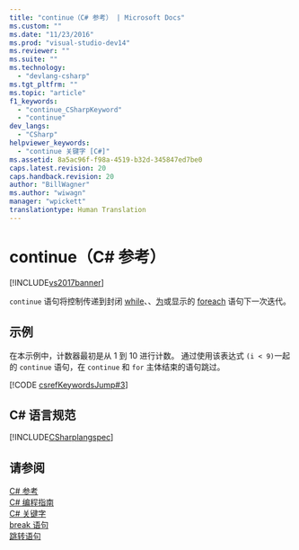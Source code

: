 ```yaml
---
title: "continue（C# 参考） | Microsoft Docs"
ms.custom: ""
ms.date: "11/23/2016"
ms.prod: "visual-studio-dev14"
ms.reviewer: ""
ms.suite: ""
ms.technology: 
  - "devlang-csharp"
ms.tgt_pltfrm: ""
ms.topic: "article"
f1_keywords: 
  - "continue_CSharpKeyword"
  - "continue"
dev_langs: 
  - "CSharp"
helpviewer_keywords: 
  - "continue 关键字 [C#]"
ms.assetid: 8a5ac96f-f98a-4519-b32d-345847ed7be0
caps.latest.revision: 20
caps.handback.revision: 20
author: "BillWagner"
ms.author: "wiwagn"
manager: "wpickett"
translationtype: Human Translation
---
```

# continue（C# 参考）
[!INCLUDE[vs2017banner](../../../csharp/includes/vs2017banner.md)]

`continue` 语句将控制传递到封闭 [while](../../../csharp/language-reference/keywords/while.md)、[](../../../csharp/language-reference/keywords/do.md "do (C# Reference)")、[为](../../../csharp/language-reference/keywords/for.md)或显示的 [foreach](../../../csharp/language-reference/keywords/foreach-in.md) 语句下一次迭代。  
  
## 示例  
 在本示例中，计数器最初是从 1 到 10 进行计数。  通过使用该表达式 `(i < 9)`一起的 `continue` 语句，在 `continue` 和 `for` 主体结束的语句跳过。  
  
 [!CODE [csrefKeywordsJump#3](../CodeSnippet/VS_Snippets_VBCSharp/csrefKeywordsJump#3)]  
  
## C\# 语言规范  
 [!INCLUDE[CSharplangspec](../../../csharp/language-reference/keywords/includes/csharplangspec_md.md)]  
  
## 请参阅  
 [C\# 参考](../../../csharp/language-reference/index.md)   
 [C\# 编程指南](../../../csharp/programming-guide/index.md)   
 [C\# 关键字](../../../csharp/language-reference/keywords/index.md)   
 [break 语句](/visual-cpp/cpp/break-statement-cpp)   
 [跳转语句](../../../csharp/language-reference/keywords/jump-statements.md)